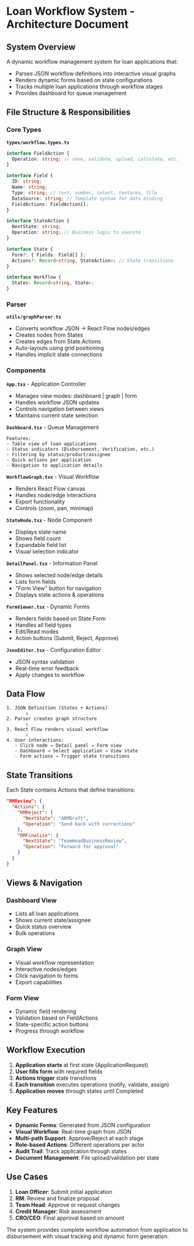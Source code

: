 # Loan Workflow System - Architecture Document

## System Overview

A dynamic workflow management system for loan applications that:

- Parses JSON workflow definitions into interactive visual graphs
- Renders dynamic forms based on state configurations
- Tracks multiple loan applications through workflow stages
- Provides dashboard for queue management

## File Structure & Responsibilities

### Core Types

**`types/workflow.types.ts`**

```typescript
interface FieldAction {
  Operation: string; // save, validate, upload, calculate, etc.
}

interface Field {
  ID: string;
  Name: string;
  Type: string; // text, number, select, textarea, file
  DataSource: string; // Template syntax for data binding
  FieldActions: FieldAction[];
}

interface StateAction {
  NextState: string;
  Operation: string; // Business logic to execute
}

interface State {
  Form?: { Fields: Field[] };
  Actions?: Record<string, StateAction>; // State transitions
}

interface Workflow {
  States: Record<string, State>;
}
```

### Parser

**`utils/graphParser.ts`**

- Converts workflow JSON → React Flow nodes/edges
- Creates nodes from States
- Creates edges from State.Actions
- Auto-layouts using grid positioning
- Handles implicit state connections

### Components

**`App.tsx`** - Application Controller

- Manages view modes: dashboard | graph | form
- Handles workflow JSON updates
- Controls navigation between views
- Maintains current state selection

**`Dashboard.tsx`** - Queue Management

```
Features:
- Table view of loan applications
- Status indicators (Disbursement, Verification, etc.)
- Filtering by status/product/assignee
- Quick actions per application
- Navigation to application details
```

**`WorkflowGraph.tsx`** - Visual Workflow

- Renders React Flow canvas
- Handles node/edge interactions
- Export functionality
- Controls (zoom, pan, minimap)

**`StateNode.tsx`** - Node Component

- Displays state name
- Shows field count
- Expandable field list
- Visual selection indicator

**`DetailPanel.tsx`** - Information Panel

- Shows selected node/edge details
- Lists form fields
- "Form View" button for navigation
- Displays state actions & operations

**`FormViewer.tsx`** - Dynamic Forms

- Renders fields based on State.Form
- Handles all field types
- Edit/Read modes
- Action buttons (Submit, Reject, Approve)

**`JsonEditor.tsx`** - Configuration Editor

- JSON syntax validation
- Real-time error feedback
- Apply changes to workflow

## Data Flow

```
1. JSON Definition (States + Actions)
       ↓
2. Parser creates graph structure
       ↓
3. React Flow renders visual workflow
       ↓
4. User interactions:
   - Click node → Detail panel → Form view
   - Dashboard → Select application → View state
   - Form actions → Trigger state transitions
```

## State Transitions

Each State contains Actions that define transitions:

```json
"RMReview": {
  "Actions": {
    "RMReject": {
      "NextState": "ARMDraft",
      "Operation": "Send back with corrections"
    },
    "RMFinalize": {
      "NextState": "TeamHeadBusinessReview",
      "Operation": "Forward for approval"
    }
  }
}
```

## Views & Navigation

### Dashboard View

- Lists all loan applications
- Shows current state/assignee
- Quick status overview
- Bulk operations

### Graph View

- Visual workflow representation
- Interactive nodes/edges
- Click navigation to forms
- Export capabilities

### Form View

- Dynamic field rendering
- Validation based on FieldActions
- State-specific action buttons
- Progress through workflow

## Workflow Execution

1. **Application starts** at first state (ApplicationRequest)
2. **User fills form** with required fields
3. **Actions trigger** state transitions
4. **Each transition** executes operations (notify, validate, assign)
5. **Application moves** through states until Completed

## Key Features

- **Dynamic Forms**: Generated from JSON configuration
- **Visual Workflow**: Real-time graph from JSON
- **Multi-path Support**: Approve/Reject at each stage
- **Role-based Actions**: Different operations per actor
- **Audit Trail**: Track application through states
- **Document Management**: File upload/validation per state

## Use Cases

1. **Loan Officer**: Submit initial application
2. **RM**: Review and finalize proposal
3. **Team Head**: Approve or request changes
4. **Credit Manager**: Risk assessment
5. **CRO/CEO**: Final approval based on amount

The system provides complete workflow automation from application to disbursement with visual tracking and dynamic form generation.
